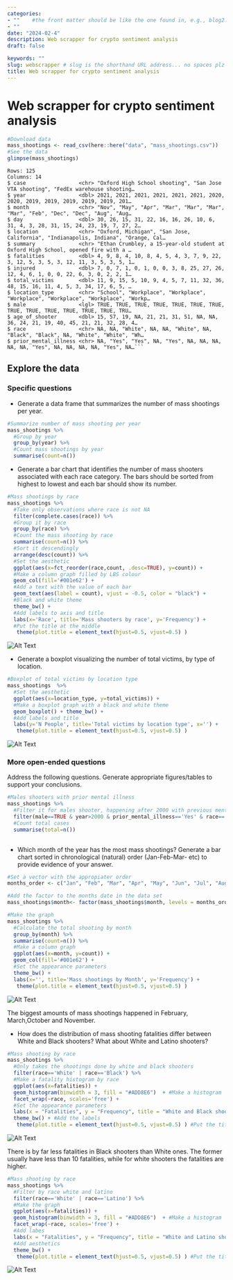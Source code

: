 ```yaml
---
categories:  
- ""    #the front matter should be like the one found in, e.g., blog2.md. It cannot be like the normal Rmd we used
- ""
date: "2024-02-4"
description: Web scrapper for crypto sentiment analysis 
draft: false

keywords: ""
slug: webscrapper # slug is the shorthand URL address... no spaces plz
title: Web scrapper for crypto sentiment analysis 
---
```


# Web scrapper for crypto sentiment analysis 

```r
#Download data
mass_shootings <- read_csv(here::here("data", "mass_shootings.csv"))
#See the data
glimpse(mass_shootings)
```

```         
Rows: 125
Columns: 14
$ case                 <chr> "Oxford High School shooting", "San Jose VTA shooting", "FedEx warehouse shooting…
$ year                 <dbl> 2021, 2021, 2021, 2021, 2021, 2021, 2020, 2020, 2019, 2019, 2019, 2019, 2019, 201…
$ month                <chr> "Nov", "May", "Apr", "Mar", "Mar", "Mar", "Mar", "Feb", "Dec", "Dec", "Aug", "Aug…
$ day                  <dbl> 30, 26, 15, 31, 22, 16, 16, 26, 10, 6, 31, 4, 3, 28, 31, 15, 24, 23, 19, 7, 27, 2…
$ location             <chr> "Oxford, Michigan", "San Jose, California", "Indianapolis, Indiana", "Orange, Cal…
$ summary              <chr> "Ethan Crumbley, a 15-year-old student at Oxford High School, opened fire with a …
$ fatalities           <dbl> 4, 9, 8, 4, 10, 8, 4, 5, 4, 3, 7, 9, 22, 3, 12, 5, 3, 5, 3, 12, 11, 3, 5, 3, 5, 1…
$ injured              <dbl> 7, 0, 7, 1, 0, 1, 0, 0, 3, 8, 25, 27, 26, 12, 4, 6, 1, 0, 0, 22, 6, 3, 0, 2, 2, 1…
$ total_victims        <dbl> 11, 9, 15, 5, 10, 9, 4, 5, 7, 11, 32, 36, 48, 15, 16, 11, 4, 5, 3, 34, 17, 6, 5, …
$ location_type        <chr> "School", "Workplace", "Workplace", "Workplace", "Workplace", "Workplace", "Workp…
$ male                 <lgl> TRUE, TRUE, TRUE, TRUE, TRUE, TRUE, TRUE, TRUE, TRUE, TRUE, TRUE, TRUE, TRUE, TRU…
$ age_of_shooter       <dbl> 15, 57, 19, NA, 21, 21, 31, 51, NA, NA, 36, 24, 21, 19, 40, 45, 21, 21, 32, 28, 4…
$ race                 <chr> NA, NA, "White", NA, NA, "White", NA, "Black", "Black", NA, "White", "White", "Wh…
$ prior_mental_illness <chr> NA, "Yes", "Yes", NA, "Yes", NA, NA, NA, NA, NA, "Yes", NA, NA, NA, NA, "Yes", NA…```
``` 
## Explore the data

### Specific questions

-   Generate a data frame that summarizes the number of mass shootings per year.

```r
#Summarize number of mass shooting per year
mass_shootings %>% 
  #Group by year
  group_by(year) %>%
  #Count mass shootings by year
  summarise(count=n())
```

-   Generate a bar chart that identifies the number of mass shooters associated with each race category. The bars should be sorted from highest to lowest and each bar should show its number.

```r
#Mass shootings by race
mass_shootings %>% 
  #Take only observations where race is not NA
  filter(complete.cases(race)) %>% 
  #Group it by race
  group_by(race) %>%
  #Count the mass shooting by race
  summarise(count=n()) %>% 
  #Sort it descendingly 
  arrange(desc(count)) %>%
  #Set the aesthetic
  ggplot(aes(x=fct_reorder(race,count, .desc=TRUE), y=count)) +
  #Make a column graph filled by LBS colour
  geom_col(fill='#001e62') +
  #Add a text with the value of each bar
  geom_text(aes(label = count), vjust = -0.5, color = "black") +
  #Black and white theme
  theme_bw() + 
  #Add labels to axis and title
  labs(x='Race', title='Mass shooters by race', y='Frequency') +
  #Put the title at the middle
   theme(plot.title = element_text(hjust=0.5, vjust=0.5) )
```
![Alt Text](/img/blogs/my_plot.png)

-   Generate a boxplot visualizing the number of total victims, by type of location.

```r
#Boxplot of total victims by location type
mass_shootings  %>% 
  #Set the aesthetic
  ggplot(aes(x=location_type, y=total_victims)) +
  #Make a boxplot graph with a black and white theme
  geom_boxplot() + theme_bw() +
  #Add labels and title
  labs(y='N People', title='Total victims by location type', x='') +
   theme(plot.title = element_text(hjust=0.5, vjust=0.5) )

```
![Alt Text](/img/blogs/my_plot2.png)


### More open-ended questions

Address the following questions. Generate appropriate figures/tables to support your conclusions.

```r
#Males shooters with prior mental illness
mass_shootings %>% 
  #Filter it for males shooter, happening after 2000 with previous mental illness and white race
  filter(male==TRUE & year>2000 & prior_mental_illness=='Yes' & race=='White') %>% 
  #Count total cases
  summarise(total=n())
  

```

-   Which month of the year has the most mass shootings? Generate a bar chart sorted in chronological (natural) order (Jan-Feb-Mar- etc) to provide evidence of your answer.

```r
#Set a vector with the appropiater order
months_order <- c("Jan", "Feb", "Mar", "Apr", "May", "Jun", "Jul", "Aug", "Sep", "Oct", "Nov", "Dec")

#Add the factor to the months date in the data set
mass_shootings$month<- factor(mass_shootings$month, levels = months_order)

#Make the graph
mass_shootings %>%
  #Calculate the total shooting by month
  group_by(month) %>% 
  summarise(count=n()) %>% 
  #Make a column graph
  ggplot(aes(x=month, y=count)) +
  geom_col(fill='#001e62') +
  #Set the appearance parameters
  theme_bw() + 
  labs(x='', title='Mass shootings by Month', y='Frequency') +
   theme(plot.title = element_text(hjust=0.5, vjust=0.5) )

```

![Alt Text](/img/blogs/my_plot3.png)


The biggest amounts of mass shootings happened in February, March,October and November. 


-   How does the distribution of mass shooting fatalities differ between White and Black shooters? What about White and Latino shooters?

```r
#Mass shooting by race
mass_shootings %>% 
  #Only takes the shootings done by white and black shooters 
  filter(race=='White' | race=='Black') %>% 
  #Make a fatality histogram by race 
  ggplot(aes(x=fatalities)) +
  geom_histogram(binwidth = 3, fill = "#ADD8E6")  + #Make a histogram
  facet_wrap(~race, scales='free') +
  #Set the appearance parameters
  labs(x = "Fatalities", y = "Frequency", title = "White and Black shooters fatalities distribution") +
  theme_bw() + #Add the labels
   theme(plot.title = element_text(hjust=0.5, vjust=0.5) ) #Put the title in the middle
```

![Alt Text](/img/blogs/my_plot4.png)

There is by far less fatalities in Black shooters than White ones. The former usually have less than 10 fatalities, while for white shooters the fatalities are higher. 

```r
#Mass shooting by race
mass_shootings %>% 
  #Filter by race white and latino
  filter(race=='White' | race=='Latino') %>% 
  #Make the graph
  ggplot(aes(x=fatalities)) +
  geom_histogram(binwidth = 3, fill = "#ADD8E6")  + #Make a histogram
  facet_wrap(~race, scales='free') +
  #Add labes
  labs(x = "Fatalities", y = "Frequency", title = "White and Latino shooters fatalities distribution") +
  #Add aesthetics
  theme_bw() + 
   theme(plot.title = element_text(hjust=0.5, vjust=0.5) ) #Put the title in the middle


```
![Alt Text](/img/blogs/my_plot5.png)

